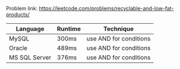 Problem link: https://leetcode.com/problems/recyclable-and-low-fat-products/

| Language      | Runtime | Technique              |
| ------------- | ------- | ---------------------- |
| MySQL         | 300ms   | use AND for conditions |
| Oracle        | 489ms   | use AND for conditions |
| MS SQL Server | 376ms   | use AND for conditions |
